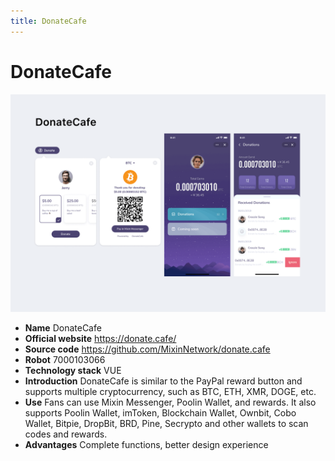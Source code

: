 ```yaml
---
title: DonateCafe
---
```


# DonateCafe

![DonateCafe](./donate-cafe.png)

- **Name** DonateCafe
- **Official website** <https://donate.cafe/>
- **Source code** <https://github.com/MixinNetwork/donate.cafe>
- **Robot** 7000103066
- **Technology stack** VUE
- **Introduction** DonateCafe is similar to the PayPal reward button and supports multiple cryptocurrency, such as BTC, ETH, XMR, DOGE, etc.
- **Use** Fans can use Mixin Messenger, Poolin Wallet, and rewards. It also supports Poolin Wallet, imToken, Blockchain Wallet, Ownbit, Cobo Wallet, Bitpie, DropBit, BRD, Pine, Secrypto and other wallets to scan codes and rewards.
- **Advantages** Complete functions, better design experience
